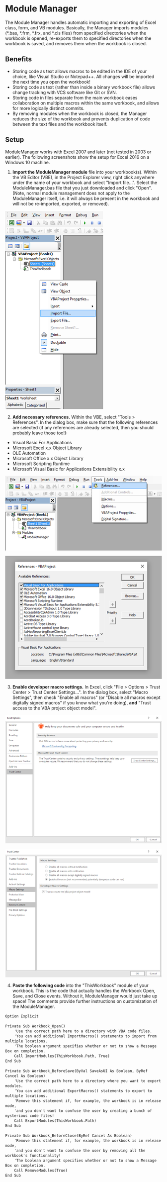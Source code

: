 # Module Manager
The Module Manager handles automatic importing and exporting of Excel class, form, and VB modules.  Basically, the Manager imports modules (*.bas, *.frm, *.frx, and *.cls files) from specified directories when the workbook is opened, re-exports them to specified directories when the workbook is saved, and removes them when the workbook is closed.

## Benefits
* Storing code as text allows macros to be edited in the IDE of your choice, like Visual Studio or Notepad++.  All changes will be imported the next time you open the workbook!
* Storing code as text (rather than inside a binary workbook file) allows change tracking with VCS software like Git or SVN.
* Storing code in files separate from the main workbook eases collaboration on multiple macros within the same workbook, and allows for more logically distinct commits.
* By removing modules when the workbook is closed, the Manager reduces the size of the workbook and prevents duplication of code between the text files and the workbook itself.

## Setup
ModuleManager works with Excel 2007 and later (not tested in 2003 or earlier).  The following screenshots show the setup for Excel 2016 on a Windows 10 machine.

1. __Import the ModuleManager module__ file into your workbook(s).  Within the VB Editor (VBE), in the Project Explorer view, right click anywhere under the name of your workbook and select "Import file...".  Select the ModuleManager.bas file that you just downloaded and click "Open".  (Note, normal module management does not apply to the ModuleManager itself, i.e. it will always be present in the workbook and will not be re-imported, exported, or removed).  
  
![Import ModuleManager module](screenshots/import_module_manager.png)

2. __Add necessary references.__  Within the VBE, select "Tools > References".  In the dialog box, make sure that the following references are selected (if any references are already selected, then you should probably leave those too!):
 * Visual Basic For Applications
 * Microsoft Excel x.x Object Library
 * OLE Automation
 * Microsoft Office x.x Object Library
 * Microsoft Scripting Runtime
 * Microsoft Visual Basic for Applications Extensibility x.x  
  
![Select Tools > References](screenshots/references_menu.png)  
  
![Select references to add from the dialog](screenshots/references_dialog.png)

3. __Enable developer macro settings.__  In Excel, click "File > Options > Trust Center > Trust Center Settings...".  In the dialog box, select "Macro Settings", then check "Enable all macros" (or "Disable all macros except digitally signed macros" if you know what you're doing), __and__ "Trust access to the VBA project object model".  
  
![Open Trust Center from File > Options](screenshots/macro_security_trust_center.png)  
  
![Enable macros from Trust Center's Macro Settings](screenshots/macro_security_trust_center_settings.png)

4. __Paste the following code__ into the "ThisWorkbook" module of your workbook.  This is the code that actually handles the Workbook Open, Save, and Close events.  Without it, ModuleManager would just take up space!  The comments provide further instructions on customization of the ModuleManager.
```
Option Explicit

Private Sub Workbook_Open()
	'Use the correct path here to a directory with VBA code files.
	'You can add additional ImportMacros() statements to import from multiple locations.
	'The boolean argument specifies whether or not to show a Message Box on completion.
    Call ImportModules(ThisWorkbook.Path, True)
End Sub

Private Sub Workbook_BeforeSave(ByVal SaveAsUI As Boolean, ByRef Cancel As Boolean)
	'Use the correct path here to a directory where you want to export modules.
	'You can add additional ExportMacros() statements to export to multiple locations.
	'Remove this statement if, for example, the workbook is in release mode,
	'and you don't want to confuse the user by creating a bunch of mysterious code files!
    Call ExportModules(ThisWorkbook.Path)
End Sub

Private Sub Workbook_BeforeClose(ByRef Cancel As Boolean)
	'Remove this statement if, for example, the workbook is in release mode,
	'and you don't want to confuse the user by removing all the workbook's functionality!
	'The boolean argument specifies whether or not to show a Message Box on completion.
    Call RemoveModules(True)
End Sub
```
